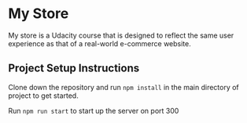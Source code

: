 # My Store

My store is a Udacity course that is designed to reflect the same user experience as that of a real-world e-commerce website.

## Project Setup Instructions

Clone down the repository and run `npm install` in the main directory of project to get started.

Run `npm run start` to start up the server on port 300
